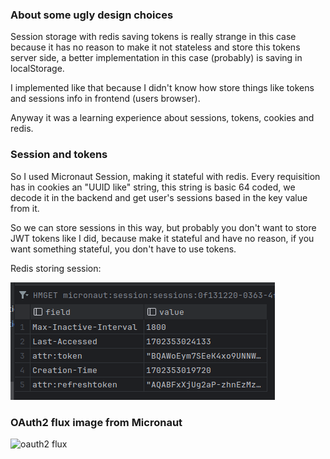 ### About some ugly design choices
Session storage with redis saving tokens is really strange in this case
because it has no reason to make it not stateless and store this tokens server side, a better
implementation in this case (probably) is saving in localStorage.

I implemented like that because I didn't know how store things like tokens and sessions info
in frontend (users browser).

Anyway it was a learning experience about sessions, tokens, cookies and redis.

### Session and tokens
So I used Micronaut Session, making it stateful with redis. Every requisition has in cookies an "UUID like" string, 
this string is basic 64 coded, we decode it in the backend and get user's sessions based in the key value from it.

So we can store sessions in this way, but probably you don't want to store JWT tokens like I did,
because make it stateful and have no reason, if you want something stateful, you don't have to use
tokens.

Redis storing session:


![img.png](img.png)


### OAuth2 flux image from Micronaut

![oauth2 flux](https://micronaut-projects.github.io/micronaut-security/latest/img/standard-oauth.svg)

